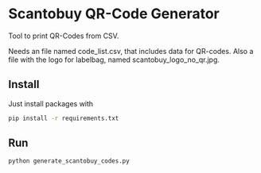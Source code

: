 # Scantobuy QR-Code Generator
Tool to print QR-Codes from CSV.

Needs an file named code_list.csv, that includes data for QR-codes.
Also a file with the logo for labelbag, named scantobuy_logo_no_qr.jpg.

## Install
Just install packages with

```bash
pip install -r requirements.txt
```

## Run

```python
python generate_scantobuy_codes.py
```
